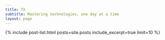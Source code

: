 ```yaml
---
title: TX
subtitle: Mastering technologies, one day at a time
layout: page
---
```


{% include post-list.html posts=site.posts include_excerpt=true limit=10 %}
